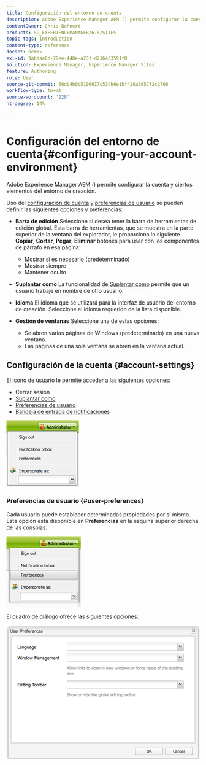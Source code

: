 ```yaml
---
title: Configuración del entorno de cuenta
description: Adobe Experience Manager AEM () permite configurar la cuenta y ciertos elementos del entorno de creación.
contentOwner: Chris Bohnert
products: SG_EXPERIENCEMANAGER/6.5/SITES
topic-tags: introduction
content-type: reference
docset: aem65
exl-id: 9abdaa6d-79ee-448e-a23f-d216433591f8
solution: Experience Manager, Experience Manager Sites
feature: Authoring
role: User
source-git-commit: 66db4b0b5106617c534b6e1bf428a3057f2c2708
workflow-type: tm+mt
source-wordcount: '228'
ht-degree: 14%

---
```


# Configuración del entorno de cuenta{#configuring-your-account-environment}

Adobe Experience Manager AEM () permite configurar la cuenta y ciertos elementos del entorno de creación.

Uso del [configuración de cuenta](#account-settings) y [preferencias de usuario](#user-preferences) se pueden definir las siguientes opciones y preferencias:

* **Barra de edición**
Seleccione si desea tener la barra de herramientas de edición global. Esta barra de herramientas, que se muestra en la parte superior de la ventana del explorador, le proporciona lo siguiente **Copiar**, **Cortar**, **Pegar**, **Eliminar** botones para usar con los componentes de párrafo en esa página:

   * Mostrar si es necesario (predeterminado)
   * Mostrar siempre
   * Mantener oculto

* **Suplantar como**
La funcionalidad de [Suplantar como](/help/sites-administering/security.md#impersonating-another-user) permite que un usuario trabaje en nombre de otro usuario.

* **Idioma**
El idioma que se utilizará para la interfaz de usuario del entorno de creación. Seleccione el idioma requerido de la lista disponible.

* **Gestión de ventanas**
Seleccione una de estas opciones:

   * Se abren varias páginas de Windows (predeterminado) en una nueva ventana.
   * Las páginas de una sola ventana se abren en la ventana actual.

## Configuración de la cuenta {#account-settings}

El icono de usuario le permite acceder a las siguientes opciones:

* Cerrar sesión
* [Suplantar como](/help/sites-administering/security.md#impersonating-another-user)
* [Preferencias de usuario](#user-preferences)
* [Bandeja de entrada de notificaciones](/help/sites-classic-ui-authoring/author-env-inbox.md)

![chlimage_1-122](assets/chlimage_1-122.png)

### Preferencias de usuario {#user-preferences}

Cada usuario puede establecer determinadas propiedades por sí mismo. Esta opción está disponible en **Preferencias** en la esquina superior derecha de las consolas.

![screen_shot_2012-02-08at105033am](assets/screen_shot_2012-02-08at105033am.png)

El cuadro de diálogo ofrece las siguientes opciones:

![chlimage_1-123](assets/chlimage_1-123.png)
